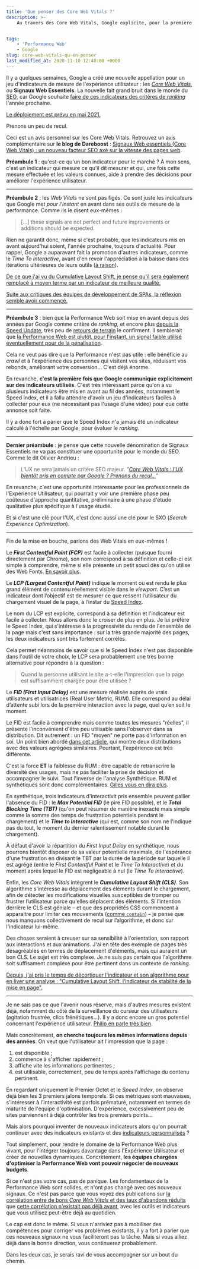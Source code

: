 ```yaml
---
title: 'Que penser des Core Web Vitals ?'
description: >-
    Au travers des Core Web Vitals, Google explicite, pour la première fois, les indicateurs qui lui serviront à évaluer Performance Web et Expérience Utilisateur. Cela change-t-il le paysage de la Performance Web ?


tags:
    - 'Performance Web'
    - Google
slug: core-web-vitals-qu-en-penser
last_modified_at: 2020-11-10 12:48:00 +0000
---
```


Il y a quelques semaines, Google a créé une nouvelle appellation pour un jeu d'indicateurs de mesure de l'expérience utilisateur : les [<em lang="en">Core Web Vitals</em>](https://web.dev/vitals/), ou **Signaux Web Essentiels**. La nouvelle fait grand bruit dans le monde du <abbr title="Search Engine Optimization" lang="en">SEO</abbr>, car Google souhaite [faire de ces indicateurs des critères de <em lang="en">ranking</em>](https://webmasters.googleblog.com/2020/05/evaluating-page-experience.html) l'année prochaine.

<ins class="bloc" datetime="2020-11-10">Le déploiement est prévu <a href="https://webmasters.googleblog.com/2020/11/timing-for-page-experience.html" lang="en" title="Timing for bringing page experience to Google Search">en mai 2021</a>.</ins>

Prenons un peu de recul.

<div class="emphasis">
Ceci est un avis personnel sur les Core Web Vitals. Retrouvez un avis complémentaire sur <strong>le blog de Dareboost</strong>&nbsp;: <a href="https://blog.dareboost.com/fr/2020/06/signaux-web-essentiels-core-web-vitals/">Signaux Web essentiels (Core Web Vitals) : un nouveau facteur SEO axé sur la vitesse des pages web</a>.
</div>

**Préambule 1** : qu'est-ce qu'un bon indicateur pour le marché ? À mon sens, c'est un indicateur qui mesure ce qu'il dit mesurer et qui, une fois cette mesure effectuée et les valeurs connues, aide à prendre des décisions pour améliorer l'expérience utilisateur.

---

**Préambule 2** : les <em lang="en">Web Vitals</em> ne sont pas figés. Ce sont juste les indicateurs que Google met _pour l'instant_ en avant dans ses outils de mesure de la performance. Comme ils le disent eux-mêmes :

> […] these signals are not perfect and future improvements or additions should be expected.

Rien ne garantit donc, même si c'est probable, que les indicateurs mis en avant aujourd'hui soient, l'année prochaine, toujours d'actualité. Pour rappel, Google a auparavant fait la promotion d'autres indicateurs, comme le <em lang="en">Time To Interactive</em>, avant d'en revoir l'appréciation à la baisse dans des itérations ultérieures de leurs outils ([à raison](https://boris.schapira.dev/2019/05/mesurer-interactivite-time-to-interactive/)).

<ins class="bloc" datetime="2020-09-15">De ce que j'ai vu du <a href="/notes/2020-09-cumulative-layout-shift-stabilite-page/">Cumulative Layout Shift</a>, je pense qu'il sera également remplacé à moyen terme par un indicateur de meilleure qualité.</ins>

<ins class="bloc" datetime="2021-01-21">Suite aux critiques des équipes de développement de SPAs, <a href="https://web.dev/better-layout-shift-metric/" hreflang="en">la réflexion semble avoir commencé</a>.</ins>

---

**Préambule 3** : bien que la Performance Web soit mise en avant depuis des années par Google comme critère de <em lang="en">ranking</em>, et encore plus [depuis la Speed Update](https://blog.dareboost.com/fr/2018/01/google-speed-update-vitesse-ranking/), très peu de [retours de terrain](https://wpostats.com/) le confirment. Il semblerait que [la Performance Web est plutôt, pour l'instant, un signal faible utilisé éventuellement pour de la pénalisation](https://www.abondance.com/20200505-42675-un-point-sur-la-vitesse-de-chargement-des-pages-et-le-seo-video-seo-abondance-n155.html).

Cela ne veut pas dire que la Performance n'est pas utile : elle bénéficie au <em lang="en">crawl</em> et à l'expérience des personnes qui visitent vos sites, réduisant vos rebonds, améliorant votre conversion… C'est déjà énorme.

En revanche, **c'est la première fois que Google communique explicitement sur des indicateurs utilisés**. C'est très intéressant parce qu'on a vu plusieurs indicateurs être mis en avant au fil des années, notamment le Speed Index, et il a fallu attendre d'avoir un jeu d'indicateurs faciles à collecter pour eux (ne nécessitant pas l'usage d'une vidéo) pour que cette annonce soit faite.

Il y a donc fort à parier que le Speed Index n'a jamais été un indicateur calculé à l'échelle par Google, pour évaluer le <em lang="en">ranking</em>.

---

**Dernier préambule** : je pense que cette nouvelle dénomination de Signaux Essentiels ne va pas constituer une opportunité pour le monde du SEO. Comme le dit Olivier Andrieu :

> L'UX ne sera jamais un critère SEO majeur. <cite>"[Core Web Vitals : l’UX bientôt pris en compte par Google ? Prenons du recul…](https://www.abondance.com/20200529-42880-core-web-vitals-lux-sera-t-il-bientot-pris-en-compte-par-google-prenons-du-recul.html)"</cite>

En revanche, c'est une opportunité intéressante pour les professionnels de l'Expérience Utilisateur, qui pourrait y voir une première phase peu coûteuse d'approche quantitative, préliminaire à une phase d'étude qualitative plus spécifique à l'usage étudié.

Et si c'est une clé pour l'UX, c'est donc aussi une clé pour le SXO (<em lang="en">Search Experience Optimization</em>).

---

Fin de la mise en bouche, parlons des Web Vitals en eux-mêmes !

Le **<em lang="en">First Contentful Paint (FCP)</em>** est facile à collecter (puisque fourni directement par Chrome), son nom correspond à sa définition et celle-ci est simple à comprendre, même si elle présente un petit souci dès qu'on utilise des Web Fonts. [En savoir plus](https://blog.dareboost.com/fr/2019/09/first-contentful-paint-fcp-2/).

Le **<em lang="en">LCP (Largest Contentful Paint)</em>** indique le moment où est rendu le plus grand élément de contenu réellement visible dans le <em lang="en">viewport</em>. C’est un indicateur dont l’objectif est de mesurer ce que ressent l’utilisateur du chargement visuel de la page, à l’instar du [Speed Index](https://blog.dareboost.com/fr/2018/02/speed-index-performance-web/).

Le nom du LCP est explicite, correspond à sa définition et l'indicateur est facile à collecter. Nous allons donc le croiser de plus en plus. Je lui préfère le Speed Index, qui s'intéresse à la progressivité du rendu de l'ensemble de la page mais c'est sans importance : sur la très grande majorité des pages, les deux indicateurs sont très fortement corrélés.

Cela permet néanmoins de savoir que si le Speed Index n'est pas disponible dans l'outil de votre choix, le LCP sera probablement une très bonne alternative pour répondre à la question :

> Quand la personne utilisant le site a-t-elle l'impression que la page est suffisamment chargée pour être utilisée ?

Le **<em lang="en">FID (First Input Delay)</em>** est une mesure réalisée auprès de vrais utilisateurs et utilisatrices (Real User Metric, RUM). Elle correspond au délai d’attente subi lors de la première interaction avec la page, quel qu’en soit le moment.

Le FID est facile à comprendre mais comme toutes les mesures "réelles", il présente l'inconvénient d'être peu utilisable sans l'observer dans sa distribution. Dit autrement : un FID "moyen" ne porte pas d'information en soi. Un point bien abordé [dans cet article](https://blog.dareboost.com/fr/2019/11/search-console-rapport-vitesse/), qui montre deux distributions avec des valeurs agrégées similaires. Pourtant, l'expérience est très différente.

C'est la force **ET** la faiblesse du RUM : être capable de retranscrire la diversité des usages, mais ne pas faciliter la prise de décision et accompagner le suivi. Tout l'inverse de l'analyse Synthétique. RUM et synthétiques sont donc complémentaires. [Gilles vous en dira plus](https://www.youtube.com/watch?v=9PBeqHXk7zw).

En synthétique, trois indicateurs d'interactivit pris ensemble peuvent pallier l'absence du FID : le **<em lang="en">Max Potential FID</em>** (le pire FID possible), et le **<em lang="en">Total Blocking Time (TBT)</em>** (qu'on peut résumer de manière inexacte mais simple comme la somme des temps de frustration potentiels pendant le chargement) et le **<em lang="en">Time to Interactive</em>** (qui est, comme son nom ne l'indique pas du tout, le moment du dernier ralentissement notable durant le chargement).

À défaut d'avoir la répartition du <em lang="en">First Input Delay</em> en synthétique, nous pourrons bientôt disposer de sa valeur potentielle maximale, de l'espérance d'une frustration en divisant le TBT par la durée de la période sur laquelle il est agrégé (entre le <em lang="en">First Contentful Paint</em> et le <em lang="en">Time To Interactive</em>) et du moment après lequel le FID est négligeable à nul (le <em lang="en">Time To Interactive</em>).

Enfin, les <em lang="en">Core Web Vitals</em> intègrent le **<em lang="en">Cumulative Layout Shift (CLS)</em>**. Son algorithme s’intéresse au déplacement des éléments durant le chargement, afin de détecter les modifications visuelles susceptibles de tromper ou frustrer l’utilisateur parce qu'elles déplacent des éléments. Si l’intention derrière le CLS est géniale – et que des propriétés CSS commencent à apparaitre pour limiter ces mouvements ([comme `contain`](https://css-tricks.com/lets-take-a-deep-dive-into-the-css-contain-property/)) – je pense que nous manquons collectivement de recul sur l’algorithme, et donc sur l'indicateur lui-même.

Des choses seraient à creuser sur sa sensibilité à l'orientation, son rapport aux interactions et aux animations. J'ai en tête des exemple de pages très désagréables en termes de déplacement d'éléments, mais qui auraient un bon CLS. Le sujet est très complexe. Je ne suis pas certain que l'algorithme soit suffisament complexe pour être pertinent dans un contexte de <em lang="en">ranking</em>.

<ins class="bloc" datetime="2020-09-15">Depuis, j'ai pris le temps de décortiquer l'indicateur et son algorithme pour en liver une analyse : "[Cumulative Layout Shift, l’indicateur de stabilité de la mise en page](/notes/2020-09-cumulative-layout-shift-stabilite-page/)".</ins>

---

Je ne sais pas ce que l'avenir nous réserve, mais d'autres mesures existent déjà, notamment du côté de la surveillance du curseur des utilisateurs (agitation frustrée, clics frénétiques…). Il y a donc encore un gros potentiel concernant l'expérience utilisateur. [Philip en parle très bien](https://youtu.be/nEHsHioWY1U).

Mais concrètement, **on cherche toujours les mêmes informations depuis des années**. On veut que l'utilisateur ait l'impression que la page :

1. est disponible ;
2. commence à s'afficher rapidement ;
3. affiche vite les informations pertinentes ;
4. est utilisable, correctement, peu de temps après l'affichage du contenu pertinent.

En regardant uniquement le Premier Octet et le <em lang="en">Speed Index</em>, on observe déjà bien les 3 premiers jalons temporels. Si ces métriques sont mauvaises, s'intéresser à l'interactivité est parfois prématuré, notamment en termes de maturité de l'équipe d'optimisation. D'expérience, excessivement peu de sites parviennent à déjà contrôler les trois premiers points…

Mais alors pourquoi inventer de nouveaux indicateurs alors qu'on pourrait continuer avec des indicateurs existants et des [indicateurs personnalisés](https://boris.schapira.dev/2019/09/custom-timing-prochaine-frame/) ?

Tout simplement, pour rendre le domaine de la Performance Web plus vivant, pour l'intégrer toujours davantage dans l'Expérience Utilisateur et créer de nouvelles dynamiques. Concrètement, **les équipes chargées d'optimiser la Performance Web vont pouvoir négocier de nouveaux budgets**.

Si ce n'est pas votre cas, pas de panique. Les fondamentaux de la Performance Web sont solides, et n'ont pas changé avec ces nouveaux signaux. Ce n'est pas parce que vous voyez des publications sur [la corrélation entre de bons <em lang="en">Core Web Vitals</em> et des taux d'abandons réduits](https://blog.chromium.org/2020/05/the-science-behind-web-vitals.html) que [cette corrélation n'existait pas déjà avant](https://webmasters.googleblog.com/2019/04/user-experience-improvements-with-page.html), avec les outils et indicateurs que vous utilisez peut-être déjà au quotidien.

Le cap est donc le même. Si vous n'arriviez pas à mobiliser des compétences pour corriger vos problèmes existants, il y a fort à parier que ces nouveaux signaux ne vous faciliteront pas la tâche. Mais si vous alliez déjà dans la bonne direction, vous continuerez probablement.

Dans les deux cas, je serais ravi de vous accompagner sur un bout du chemin.

